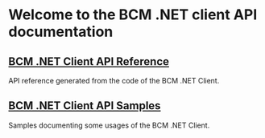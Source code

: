 # Welcome to the BCM .NET client API documentation

## [BCM .NET Client API Reference](BCM/API.md)
API reference generated from the code of the  BCM .NET Client.

## [BCM .NET Client API Samples](BCM/samples.md)
Samples documenting some usages of the BCM .NET Client.